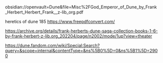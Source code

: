 obsidian://openvault=Dune&file=Misc%2FGod_Emperor_of_Dune_by_Frank_Herbert_Herbert_Frank__z-lib_org.pdf

heretics of dune 185
https://www.freepdfconvert.com/


https://archive.org/details/frank-herberts-dune-saga-collection-books-1-6-by-frank-herbert-z-lib.org_202204/page/n2002/mode/1up?view=theater

https://dune.fandom.com/wiki/Special:Search?query=&scope=internal&contentType=&ns%5B0%5D=0&ns%5B1%5D=2900